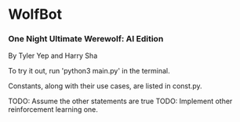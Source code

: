 # WolfBot
### One Night Ultimate Werewolf: AI Edition
By Tyler Yep and Harry Sha

To try it out, run 'python3 main.py' in the terminal.

Constants, along with their use cases, are listed in const.py.

TODO: Assume the other statements are true
TODO: Implement other reinforcement learning one.
